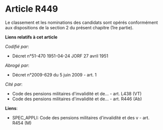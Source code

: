 # Article R449

Le classement et les nominations des candidats sont opérés conformément aux dispositions de la section 2 du présent chapitre
(1re partie).

**Liens relatifs à cet article**

_Codifié par_:

  - Décret n°51-470 1951-04-24 JORF 27 avril 1951

_Abrogé par_:

  - Décret n°2009-629 du 5 juin 2009 - art. 1

_Cité par_:

  - Code des pensions militaires d'invalidité et de... - art. L438 (VT)
  - Code des pensions militaires d'invalidité et de... - art. R446 (Ab)

**Liens**:

  - SPEC_APPLI: Code des pensions militaires d'invalidité et des v - art. R454 (M)

